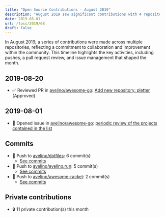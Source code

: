 ```yaml
---
title: "Open Source Contributions - August 2019"
description: "August 2019 saw significant contributions with 4 repositories updated, 1 issue opened, and 1 pull request reviewed, showcasing ongoing collaboration and project enhancement."
date: 2019-08-01
url: /foss/2019/08
draft: false
---
```


In August 2019, a series of contributions were made across multiple repositories, reflecting a commitment to collaboration and improvement within the community. This timeline highlights the key activities, including pushes, a pull request review, and issue management that shaped the month.

## 2019-08-20

- ✅ Reviewed PR in [avelino/awesome-go](https://github.com/avelino/awesome-go): [Add new repository: pletter](https://github.com/avelino/awesome-go/pull/2614#pullrequestreview-277351011) (Approved)

## 2019-08-01

- 🐛 Opened issue in [avelino/awesome-go](https://github.com/avelino/awesome-go): [periodic review of the projects contained in the list](https://github.com/avelino/awesome-go/issues/2649)

## Commits

- 🔨 Push to [avelino/dotfiles](https://github.com/avelino/dotfiles): 6 commit(s)
  - [See commits](https://github.com/avelino/dotfiles/commits?author=avelino&since=2019-08-01T00:00:00Z&until=2019-08-31T23:59:59Z)
- 🔨 Push to [avelino/avelino.run](https://github.com/avelino/avelino.run): 5 commit(s)
  - [See commits](https://github.com/avelino/avelino.run/commits?author=avelino&since=2019-08-01T00:00:00Z&until=2019-08-31T23:59:59Z)
- 🔨 Push to [avelino/awesome-racket](https://github.com/avelino/awesome-racket): 2 commit(s)
  - [See commits](https://github.com/avelino/awesome-racket/commits?author=avelino&since=2019-08-01T00:00:00Z&until=2019-08-31T23:59:59Z)

## Private contributions

- 🔒 11 private contribution(s) this month

